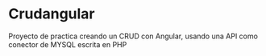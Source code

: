 # Crudangular

Proyecto de practica creando un CRUD con Angular, usando una API como conector de MYSQL escrita en PHP